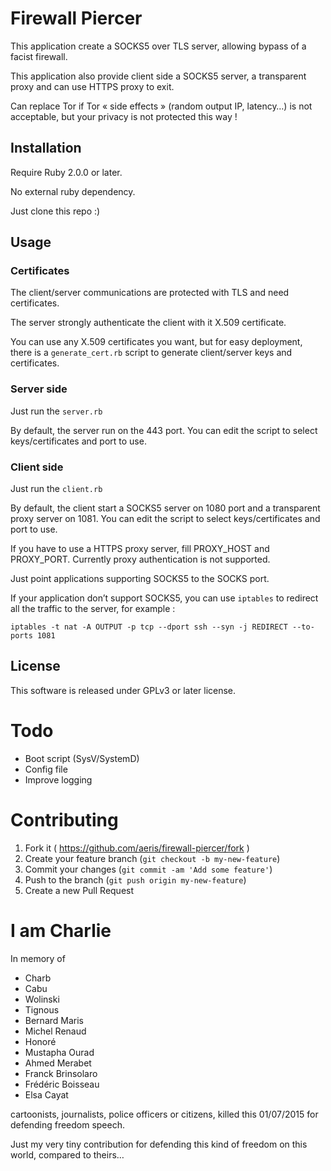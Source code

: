 # Firewall Piercer

This application create a SOCKS5 over TLS server, allowing bypass of a facist firewall.

This application also provide client side a SOCKS5 server, a transparent proxy and can use HTTPS proxy to exit.

Can replace Tor if Tor « side effects » (random output IP, latency…) is not acceptable, but your privacy is not protected this way !

## Installation

Require Ruby 2.0.0 or later.

No external ruby dependency.

Just clone this repo :)

## Usage

### Certificates

The client/server communications are protected with TLS and need certificates.

The server strongly authenticate the client with it X.509 certificate.

You can use any X.509 certificates you want, but for easy deployment, there is a `generate_cert.rb` script to generate
client/server keys and certificates.

### Server side

Just run the `server.rb`

By default, the server run on the 443 port.
You can edit the script to select keys/certificates and port to use.

### Client side

Just run the `client.rb`

By default, the client start a SOCKS5 server on 1080 port and a transparent proxy server on 1081.
You can edit the script to select keys/certificates and port to use.

If you have to use a HTTPS proxy server, fill PROXY_HOST and PROXY_PORT.
Currently proxy authentication is not supported.

Just point applications supporting SOCKS5 to the SOCKS port.

If your application don’t support SOCKS5, you can use `iptables` to redirect all the traffic to the server, for example :

    iptables -t nat -A OUTPUT -p tcp --dport ssh --syn -j REDIRECT --to-ports 1081

## License

This software is released under GPLv3 or later license.

# Todo

 * Boot script (SysV/SystemD)
 * Config file
 * Improve logging

# Contributing

1. Fork it ( https://github.com/aeris/firewall-piercer/fork )
2. Create your feature branch (`git checkout -b my-new-feature`)
3. Commit your changes (`git commit -am 'Add some feature'`)
4. Push to the branch (`git push origin my-new-feature`)
5. Create a new Pull Request

# I am Charlie

In memory of

 * Charb
 * Cabu
 * Wolinski
 * Tignous
 * Bernard Maris
 * Michel Renaud
 * Honoré
 * Mustapha Ourad
 * Ahmed Merabet
 * Franck Brinsolaro
 * Frédéric Boisseau
 * Elsa Cayat

cartoonists, journalists, police officers or citizens, killed this 01/07/2015 for defending freedom speech.

Just my very tiny contribution for defending this kind of freedom on this world, compared to theirs…
